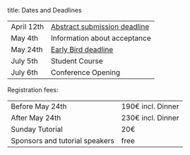 title: Dates and Deadlines


|            |                                  |
|------------|----------------------------------|
|April 12th  |[Abstract submission deadline](03_enfi-2015/abstracts.html)      |
|May 4th     |Information about acceptance      |
|May 24th    |[Early Bird deadline](03_enfi-2015/registration.html)             |
|July 5th    |Student Course                  |
|July 6th    |Conference Opening                |



Registration fees:

|            |                                  |
|------------|----------------------------------|
|Before May 24th |190€ incl. Dinner      |
|After May 24th   |230€ incl. Dinner      |
|Sunday Tutorial   |20€              |
|Sponsors and tutorial speakers   |free                  |




